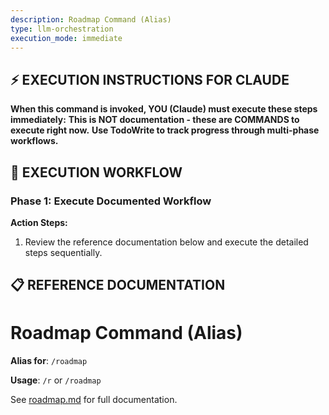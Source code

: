 ```yaml
---
description: Roadmap Command (Alias)
type: llm-orchestration
execution_mode: immediate
---
```

## ⚡ EXECUTION INSTRUCTIONS FOR CLAUDE
**When this command is invoked, YOU (Claude) must execute these steps immediately:**
**This is NOT documentation - these are COMMANDS to execute right now.**
**Use TodoWrite to track progress through multi-phase workflows.**

## 🚨 EXECUTION WORKFLOW

### Phase 1: Execute Documented Workflow

**Action Steps:**
1. Review the reference documentation below and execute the detailed steps sequentially.

## 📋 REFERENCE DOCUMENTATION

# Roadmap Command (Alias)

**Alias for**: `/roadmap`

**Usage**: `/r` or `/roadmap`

See [roadmap.md](./roadmap.md) for full documentation.
